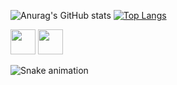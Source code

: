 
![Anurag's GitHub stats](https://github-readme-stats.vercel.app/api?username=Marcos-Auguusto&show_icons=true&theme=react)
[![Top Langs](https://github-readme-stats.vercel.app/api/top-langs/?username=Marcos-Auguusto&hide_progress=true&theme=react)](https://github.com/anuraghazra/github-readme-stats)


<img height="40" widht="40" src="https://cdn.jsdelivr.net/gh/devicons/devicon/icons/css3/css3-plain.svg"/>

<img height="40" widht="40" src="https://cdn.jsdelivr.net/gh/devicons/devicon/icons/django/django-plain-wordmark.svg" />
          

 
![Snake animation](https://github.com/Marcos-Auguusto/Marcos-Auguusto/blob/output/github-contribution-grid-snake.svg)


